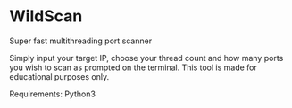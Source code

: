 # WildScan

Super fast multithreading port scanner

Simply input your target IP, choose your thread count and how many ports you wish to scan as prompted on the terminal.
This tool is made for educational purposes only.

Requirements: Python3
